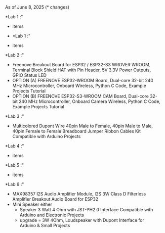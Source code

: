 
As of June 8, 2025 (* changes)

*Lab 1 :"

  - items

  - *Lab 1 :"

  - items

*Lab 2 :"

  - Freenove Breakout Board for ESP32 / ESP32-S3 WROVER WROOM, Terminal Block Shield HAT with Pin Header, 5V 3.3V Power Outputs, GPIO Status LED
  - OPTION (A) FREENOVE ESP32-WROOM Board, Dual-core 32-bit 240 MHz Microcontroller, Onboard Wireless, Python C Code, Example Projects Tutorial
  - OPTION (B) FREENOVE ESP32-S3-WROOM CAM Board, Dual-core 32-bit 240 MHz Microcontroller, Onboard Camera Wireless, Python C Code, Example Projects Tutorial



*Lab 3 :"

  - Multicolored Dupont Wire 40pin Male to Female, 40pin Male to Male, 40pin Female to Female Breadboard Jumper Ribbon Cables Kit Compatible with Arduino Projects


*Lab 4 :"

  - items


*Lab 5 :"

  - items

*Lab 6 :"

  - MAX98357 I2S Audio Amplifier Module, I2S 3W Class D Filterless Amplifier Breakout Audio Board for ESP32
  - Mini Speaker either
    - Speaker 3 Watt 4 Ohm with JST-PH2.0 Interface Compatible with Arduino and Electronic Projects
    - upgrade = 3W 4Ohm, Loudspeaker with Dupont Interface for Arduino & Small Projects

